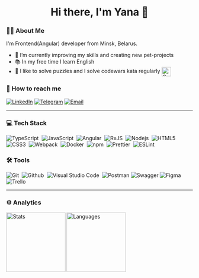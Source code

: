 <div id="header" align="center">
  <h1 align="center">Hi there, I'm Yana 👋</h1>
</div>

### :woman_technologist: About Me
I'm Frontend(Angular) developer from Minsk, Belarus.

- 🌱 I’m currently improving my skills and creating new pet-projects
- 📚 In my free time I learn English
- <div> 🧩 I like to solve puzzles and I solve codewars kata regularly <img align="center" height="25em" align="bottom" alt="Codewars" src="https://www.codewars.com/users/YaninaSeb/badges/large" /> </div>


### 🔎 How to reach me
[<img alt="LinkedIn" src="https://img.shields.io/badge/linkedin-0077B5.svg?&style=for-the-badge&logo=linkedin&logoColor=white" />](https://www.linkedin.com/in/yana-sebrukovich)
[<img alt="Telegram" src="https://img.shields.io/badge/Telegram-26A5E4.svg?&style=for-the-badge&logo=telegram&logoColor=white" />](https://t.me/YanaSebrukovich)
[<img alt="Email" src="https://img.shields.io/badge/mail-E4405F.svg?&style=for-the-badge&logo=gmail&logoColor=white" />](mailto:sebrukovich_jana@mail.ru)

---



### 💻 Tech Stack

<img alt="TypeScript" src="https://img.shields.io/badge/typescript-007ACC.svg?&style=for-the-badge&logo=typescript&logoColor=fff" />&nbsp;
<img alt="JavaScript" src="https://img.shields.io/badge/javascript-F7DF1E.svg?&style=for-the-badge&logo=javascript&logoColor=fff" />&nbsp;
<img alt="Angular" src="https://img.shields.io/badge/angular-%23DD0031.svg?style=for-the-badge&logo=angular&logoColor=white" />&nbsp;
<img alt="RxJS" src="https://img.shields.io/badge/rxjs-%23B7178C.svg?style=for-the-badge&logo=reactivex&logoColor=white" />&nbsp;
<img alt="Nodejs" src="https://img.shields.io/badge/node.js-90C53F.svg?&style=for-the-badge&logo=node.js&logoColor=fff" />&nbsp;
<img alt="HTML5" src="https://img.shields.io/badge/html-E34F26.svg?&style=for-the-badge&logo=html5&logoColor=fff" />&nbsp;
<img alt="CSS3" src="https://img.shields.io/badge/css-1572B6.svg?&style=for-the-badge&logo=css3&logoColor=fff" />&nbsp;
<img alt="Webpack" src="https://img.shields.io/badge/Webpack-8DD6F9.svg?style=for-the-badge&logo=webpack&logoColor=fff" />&nbsp;
<img alt="Docker" src="https://img.shields.io/badge/docker-%230db7ed.svg?style=for-the-badge&logo=docker&logoColor=white" />&nbsp;
<img alt="npm" src="https://img.shields.io/badge/npm-CB3837.svg?style=for-the-badge&logo=npm&logoColor=fff" />&nbsp;
<img alt="Prettier" src="https://img.shields.io/badge/Prettier-F7B93E.svg?style=for-the-badge&logo=prettier&logoColor=fff" />&nbsp;
<img alt="ESLint" src="https://img.shields.io/badge/ESLint-4B32C3.svg?style=for-the-badge&logo=ESLint&logoColor=fff" />&nbsp;


### 🛠 Tools

<img alt="Git" src="https://img.shields.io/badge/git-F05033.svg?&style=for-the-badge&logo=git&logoColor=fff" />&nbsp;
<img alt="Github" src="https://img.shields.io/badge/github-000.svg?&style=for-the-badge&logo=github&logoColor=fff" />&nbsp;
<img alt="Visual Studio Code" src="https://img.shields.io/badge/Visual Studio Code-007ACC.svg?&style=for-the-badge&logo=visual-studio-code&logoColor=fff" />&nbsp;
<img alt="Postman" src="https://img.shields.io/badge/postman-FF6C37.svg?style=for-the-badge&logo=postman&logoColor=fff" />
<img alt="Swagger" src="https://img.shields.io/badge/-Swagger-%23Clojure?style=for-the-badge&logo=swagger&logoColor=white" />
<img alt="Figma" src="https://img.shields.io/badge/figma-F24E1E.svg?&style=for-the-badge&logo=figma&logoColor=fff" />&nbsp;
<img alt="Trello" src="https://img.shields.io/badge/Trello-%23026AA7.svg?style=for-the-badge&logo=Trello&logoColor=white" />&nbsp;

---

### ⚙️ Analytics

<div>
      <img height="160em" align="left" alt="Stats" src="https://github-readme-stats.vercel.app/api?username=YaninaSeb&theme=slateorange&show_icons=true" />
      <img height="160em" align="left" alt="Languages" src="https://github-readme-stats.vercel.app/api/top-langs/?username=YaninaSeb&layout=compact&theme=slateorange" />
</div>

